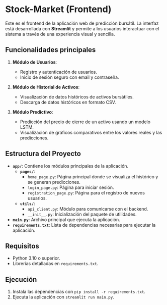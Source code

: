 # Stock-Market (Frontend)

Este es el frontend de la aplicación web de predicción bursátil. La interfaz está desarrollada con **Streamlit** y permite a los usuarios interactuar con el sistema a través de una experiencia visual y sencilla.

## Funcionalidades principales
1. **Módulo de Usuarios**:
   - Registro y autenticación de usuarios.
   - Inicio de sesión seguro con email y contraseña.

2. **Módulo de Historial de Activos**:
   - Visualización de datos históricos de activos bursátiles.
   - Descarga de datos históricos en formato CSV.

3. **Módulo Predictivo**:
   - Predicción del precio de cierre de un activo usando un modelo LSTM.
   - Visualización de gráficos comparativos entre los valores reales y las predicciones.

## Estructura del Proyecto
- **`app/`**: Contiene los módulos principales de la aplicación.
  - **`pages/`**: 
    - `home_page.py`: Página principal donde se visualiza el histórico y se generan predicciones.
    - `login_page.py`: Página para iniciar sesión.
    - `registration_page.py`: Página para el registro de nuevos usuarios.
  - **`utils/`**:
    - `api_client.py`: Módulo para comunicarse con el backend.
    - `__init__.py`: Inicialización del paquete de utilidades.
- **`main.py`**: Archivo principal que ejecuta la aplicación.
- **`requirements.txt`**: Lista de dependencias necesarias para ejecutar la aplicación.

## Requisitos
- Python 3.10 o superior.
- Librerías detalladas en `requirements.txt`.

## Ejecución
1. Instala las dependencias con `pip install -r requirements.txt`.
2. Ejecuta la aplicación con `streamlit run main.py`.
